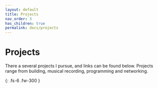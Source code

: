 ```yaml
---
layout: default
title: Projects
nav_order: 3
has_children: true
permalink: docs/projects
---
```


# Projects

There a several projects I pursue, and links can be found below. Projects range from building, musical recording, programming and networking.


{: .fs-6 .fw-300 }
